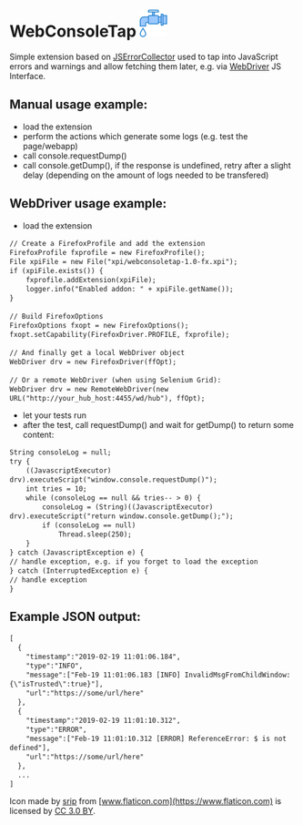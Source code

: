 # WebConsoleTap ![](src/icons/webconsoletap-48.png)

Simple extension based on [JSErrorCollector](https://github.com/mguillem/JSErrorCollector) used to tap into JavaScript errors and warnings and allow fetching them later, e.g. via [WebDriver](https://www.seleniumhq.org/projects/webdriver/) JS Interface.

## Manual usage example:
* load the extension
* perform the actions which generate some logs (e.g. test the page/webapp)
* call console.requestDump()
* call console.getDump(), if the response is undefined, retry after a slight delay (depending on the amount of logs needed to be transfered)

## WebDriver usage example:
* load the extension
```
// Create a FirefoxProfile and add the extension
FirefoxProfile fxprofile = new FirefoxProfile();
File xpiFile = new File("xpi/webconsoletap-1.0-fx.xpi");
if (xpiFile.exists()) {
    fxprofile.addExtension(xpiFile);
    logger.info("Enabled addon: " + xpiFile.getName());
}

// Build FirefoxOptions
FirefoxOptions fxopt = new FirefoxOptions();
fxopt.setCapability(FirefoxDriver.PROFILE, fxprofile);

// And finally get a local WebDriver object
WebDriver drv = new FirefoxDriver(ffOpt);

// Or a remote WebDriver (when using Selenium Grid):
WebDriver drv = new RemoteWebDriver(new URL("http://your_hub_host:4455/wd/hub"), ffOpt);
```
* let your tests run
* after the test, call requestDump() and wait for getDump() to return some content:
```
String consoleLog = null;
try {
    ((JavascriptExecutor) drv).executeScript("window.console.requestDump()");
    int tries = 10;
    while (consoleLog == null && tries-- > 0) {
        consoleLog = (String)((JavascriptExecutor) drv).executeScript("return window.console.getDump();");
        if (consoleLog == null)
            Thread.sleep(250);
    }
} catch (JavascriptException e) {
// handle exception, e.g. if you forget to load the exception
} catch (InterruptedException e) {
// handle exception
}
```

## Example JSON output:
```
[
  {
    "timestamp":"2019-02-19 11:01:06.184",
    "type":"INFO",
    "message":["Feb-19 11:01:06.183 [INFO] InvalidMsgFromChildWindow: {\"isTrusted\":true}"],
    "url":"https://some/url/here"
  },
  {
    "timestamp":"2019-02-19 11:01:10.312",
    "type":"ERROR",
    "message":["Feb-19 11:01:10.312 [ERROR] ReferenceError: $ is not defined"],
    "url":"https://some/url/here"
  },
  ...
]

```


Icon made by [srip](https://www.flaticon.com/authors/srip) from [www.flaticon.com](https://www.flaticon.com) is licensed by [CC 3.0 BY](http://creativecommons.org/licenses/by/3.0/).
